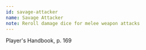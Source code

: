 ```yaml
---
id: savage-attacker
name: Savage Attacker
note: Reroll damage dice for melee weapon attacks
---
```

Player's Handbook, p. 169
